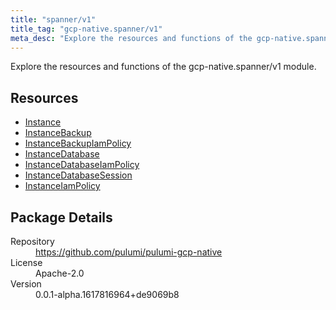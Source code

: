 ```yaml
---
title: "spanner/v1"
title_tag: "gcp-native.spanner/v1"
meta_desc: "Explore the resources and functions of the gcp-native.spanner/v1 module."
---
```


<!-- WARNING: this file was generated by Pulumi Docs Generator. -->
<!-- Do not edit by hand unless you're certain you know what you are doing! -->

Explore the resources and functions of the gcp-native.spanner/v1 module.

<h2 id="resources">Resources</h2>
<ul class="api">
    <li><a href="instance" title="Instance"><span class="symbol resource"></span>Instance</a></li>
    <li><a href="instancebackup" title="InstanceBackup"><span class="symbol resource"></span>InstanceBackup</a></li>
    <li><a href="instancebackupiampolicy" title="InstanceBackupIamPolicy"><span class="symbol resource"></span>InstanceBackupIamPolicy</a></li>
    <li><a href="instancedatabase" title="InstanceDatabase"><span class="symbol resource"></span>InstanceDatabase</a></li>
    <li><a href="instancedatabaseiampolicy" title="InstanceDatabaseIamPolicy"><span class="symbol resource"></span>InstanceDatabaseIamPolicy</a></li>
    <li><a href="instancedatabasesession" title="InstanceDatabaseSession"><span class="symbol resource"></span>InstanceDatabaseSession</a></li>
    <li><a href="instanceiampolicy" title="InstanceIamPolicy"><span class="symbol resource"></span>InstanceIamPolicy</a></li>
</ul>

<h2 id="package-details">Package Details</h2>
<dl class="package-details">
	<dt>Repository</dt>
	<dd><a href="https://github.com/pulumi/pulumi-gcp-native">https://github.com/pulumi/pulumi-gcp-native</a></dd>
	<dt>License</dt>
	<dd>Apache-2.0</dd>
	<dt>Version</dt>
	<dd>0.0.1-alpha.1617816964+de9069b8</dd>
</dl>

